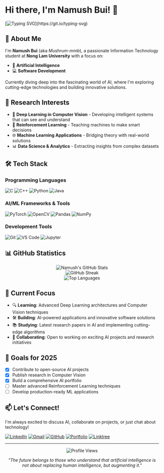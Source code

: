 # Hi there, I'm Namush Bui! 👋

[![Typing SVG](https://readme-typing-svg.herokuapp.com?font=Fira+Code&pause=1000&color=58A6FF&width=435&lines=AI+%26+Software+Development+Student;Deep+Learning+Enthusiast;Computer+Vision+Explorer;Always+learning+something+new!)](https://git.io/typing-svg)

## 🚀 About Me

I'm **Namush Bui** (aka *Mushrum-mmb*), a passionate Information Technology student at **Nong Lam University** with a focus on:
- 🤖 **Artificial Intelligence**
- 💻 **Software Development**

Currently diving deep into the fascinating world of AI, where I'm exploring cutting-edge technologies and building innovative solutions.

## 🔬 Research Interests

- 🧠 **Deep Learning in Computer Vision** - Developing intelligent systems that can see and understand
- 🎯 **Reinforcement Learning** - Teaching machines to make smart decisions
- 🌐 **Machine Learning Applications** - Bridging theory with real-world solutions
- 📊 **Data Science & Analytics** - Extracting insights from complex datasets

## 🛠️ Tech Stack

### Programming Languages
![C](https://img.shields.io/badge/C-00599C?style=for-the-badge&logo=c&logoColor=white)
![C++](https://img.shields.io/badge/C%2B%2B-00599C?style=for-the-badge&logo=c%2B%2B&logoColor=white)
![Python](https://img.shields.io/badge/Python-FFD43B?style=for-the-badge&logo=python&logoColor=blue)
![Java](https://img.shields.io/badge/Java-ED8B00?style=for-the-badge&logo=openjdk&logoColor=white)

### AI/ML Frameworks & Tools
![PyTorch](https://img.shields.io/badge/PyTorch-EE4C2C?style=for-the-badge&logo=pytorch&logoColor=white)
![OpenCV](https://img.shields.io/badge/OpenCV-27338e?style=for-the-badge&logo=OpenCV&logoColor=white)
![Pandas](https://img.shields.io/badge/Pandas-2C2D72?style=for-the-badge&logo=pandas&logoColor=white)
![NumPy](https://img.shields.io/badge/Numpy-777BB4?style=for-the-badge&logo=numpy&logoColor=white)

### Development Tools
![Git](https://img.shields.io/badge/Git-F05032?style=for-the-badge&logo=git&logoColor=white)
![VS Code](https://img.shields.io/badge/VS_Code-0078D4?style=for-the-badge&logo=visual%20studio%20code&logoColor=white)
![Jupyter](https://img.shields.io/badge/Jupyter-F37626.svg?&style=for-the-badge&logo=Jupyter&logoColor=white)

## 📊 GitHub Statistics

<div align="center">
  <img src="https://github-readme-stats-git-masterrstaa-rickstaa.vercel.app/api?username=Mushrum-mmb&show_icons=true&theme=tokyonight&hide=contribs,prs,issues" alt="Namush's GitHub Stats" />
</div>

<div align="center">
  <img src="https://github-readme-streak-stats.herokuapp.com/?user=Mushrum-mmb&theme=tokyonight" alt="GitHub Streak" />
</div>

<div align="center">
  <img src="https://github-readme-stats.vercel.app/api/top-langs/?username=Mushrum-mmb&layout=compact&theme=tokyonight" alt="Top Languages" />
</div>

## 🌟 Current Focus

- 🔍 **Learning**: Advanced Deep Learning architectures and Computer Vision techniques
- 🛠️ **Building**: AI-powered applications and innovative software solutions  
- 📚 **Studying**: Latest research papers in AI and implementing cutting-edge algorithms
- 🤝 **Collaborating**: Open to working on exciting AI projects and research initiatives

## 🎯 Goals for 2025

- [x] Contribute to open-source AI projects
- [x] Publish research in Computer Vision
- [x] Build a comprehensive AI portfolio
- [ ] Master advanced Reinforcement Learning techniques
- [ ] Develop production-ready ML applications

## 📫 Let's Connect!

I'm always excited to discuss AI, collaborate on projects, or just chat about technology!

[![LinkedIn](https://img.shields.io/badge/LinkedIn-0077B5?style=for-the-badge&logo=linkedin&logoColor=white)](https://www.linkedin.com/in/namush-bui-555948335/)
[![Gmail](https://img.shields.io/badge/Gmail-D14836?style=for-the-badge&logo=gmail&logoColor=white)](mailto:nambnp30@gmail.com)
[![GitHub](https://img.shields.io/badge/GitHub-100000?style=for-the-badge&logo=github&logoColor=white)](https://github.com/Mushrum-mmb)
[![Portfolio](https://img.shields.io/badge/🌐_Portfolio-mushrum--mmb.github.io-FF6B6B?style=for-the-badge)](https://mushrum-mmb.github.io/)
[![Linktree](https://img.shields.io/badge/🌳_Linktree-All_Links-39E09B?style=for-the-badge)](https://linktr.ee/Namush)

---

<div align="center">
  <img src="https://komarev.com/ghpvc/?username=Mushrum-mmb&color=blueviolet&style=flat-square&label=Profile+Views" alt="Profile Views" />
</div>

<div align="center">
  
  *"The future belongs to those who understand that artificial intelligence is not about replacing human intelligence, but augmenting it."*
  
</div>
